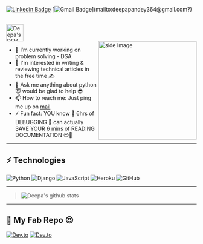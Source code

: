 
<!--<img src="https://user-images.githubusercontent.com/36128196/119259076-1b518200-bbea-11eb-990d-b037c20e34db.gif" alt="side Image" align="center" width="1000" height="auto" /> -->




<!--[![Instagram Badge](https://img.shields.io/badge/-flutter_girlz-black?style=flat-square&logo=instagram&logoColor=white&link=https://www.instagram.com/flutter_girlz_/)](https://www.instagram.com/flutter_girlz_/)-->
[![Linkedin Badge](https://img.shields.io/badge/-deepapandey364-blue?style=flat-square&logo=Linkedin&logoColor=white&link=https://www.linkedin.com/in/deepapandey364/)](https://www.linkedin.com/in/deepapandey364/)
[![Gmail Badge](https://img.shields.io/badge/-deepapandey364-c14438?style=flat-square&logo=Gmail&logoColor=white&link=mailto:deepapandey364@gmail.com?)](mailto:deepapandey364@gmail.com?)

<br>
<a href="https://dev.to/qwertypool">
  <img src="https://d2fltix0v2e0sb.cloudfront.net/dev-badge.svg" alt="Deepa's DEV Community Profile" height="45" width="45">
</a>
<br>

<img src="https://user-images.githubusercontent.com/36128196/119252769-95264300-bbcb-11eb-818c-487861bc86ee.gif" alt="side Image" align="right" width="260" height="auto" />



- 🔭 I’m currently working on problem solving - DSA
- 👯 I'm interested in writing & reviewing technical articles in the free time ✍️
- 💬 Ask me anything about python😇 would be glad to help 😎
- 📫 How to reach me: Just ping me up on [mail](mailto:deepapandey364@gmail.com)
- ⚡ Fun fact: YOU know 🤔 6hrs of DEBUGGING 🤯 can actually SAVE YOUR 6 mins of READING DOCUMENTATION 😍💃

---

 ## ⚡ Technologies

![Python](https://img.shields.io/badge/-Python-black?style=flat-square&logo=Python)
![Django](https://img.shields.io/badge/-Django-black?style=flat-square&logo=Django)
![JavaScript](https://img.shields.io/badge/-JavaScript-black?style=flat-square&logo=javascript)
![Heroku](https://img.shields.io/badge/-Heroku-430098?style=flat-square&logo=heroku)
![GitHub](https://img.shields.io/badge/-GitHub-181717?style=flat-square&logo=github)

---

> ![Deepa's github stats](https://github-readme-stats.vercel.app/api?username=qwertypool)

---

## 🔗 My Fab Repo 😍
 [![Dev.to](https://github-readme-stats.vercel.app/api/pin/?username=qwertypool&repo=gmail-clone)](https://github.com/qwertypool/gmail-clone)
 [![Dev.to](https://github-readme-stats.vercel.app/api/pin/?username=qwertypool&repo=flutter-code-snippets)](https://github.com/qwertypool/flutter-code-snippets)





